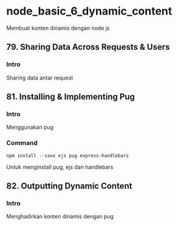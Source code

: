 # node_basic_6_dynamic_content

Membuat konten dinamis dengan node js

## 79. Sharing Data Across Requests & Users

### Intro

Sharing data antar request

## 81. Installing & Implementing Pug

### Intro

Menggunakan pug

### Command

```
npm install --save ejs pug express-handlebars
```

Untuk menginstall pug, ejs dan handlebars

## 82. Outputting Dynamic Content

### Intro

Menghadirkan konten dinamis dengan pug
